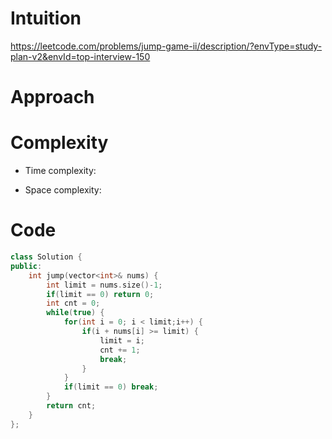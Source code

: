 # Intuition
<!-- Describe your first thoughts on how to solve this problem. -->
https://leetcode.com/problems/jump-game-ii/description/?envType=study-plan-v2&envId=top-interview-150
# Approach
<!-- Describe your approach to solving the problem. -->

# Complexity
- Time complexity:
<!-- Add your time complexity here, e.g. $$O(n)$$ -->

- Space complexity:
<!-- Add your space complexity here, e.g. $$O(n)$$ -->

# Code
```cpp []
class Solution {
public:
    int jump(vector<int>& nums) {
        int limit = nums.size()-1;
        if(limit == 0) return 0;
        int cnt = 0;
        while(true) {
            for(int i = 0; i < limit;i++) {
                if(i + nums[i] >= limit) {
                    limit = i;
                    cnt += 1;
                    break;
                }
            }
            if(limit == 0) break;
        }
        return cnt;
    }
};
```
